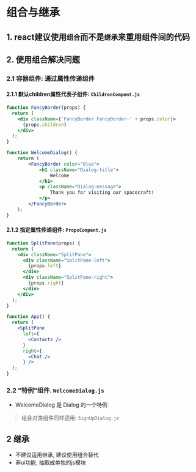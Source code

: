 # 组合与继承

## 1. react建议使用``组合``而不是``继承``来重用组件间的代码

## 2. 使用组合解决问题

### 2.1 容器组件:  通过属性传递组件


#### 2.1.1 默认children属性代表子组件: ``ChildrenCompent.js``

```jsx
function FancyBorder(props) {
  return (
    <div className={'FancyBorder FancyBorder-' + props.color}>
      {props.children}
    </div>
  );
}

function WelcomeDialog() {
    return (
        <FancyBorder color="blue">
            <h1 className="Dialog-title">
                Welcome
            </h1>
            <p className="Dialog-message">
                Thank you for visiting our spacecraft!
            </p>
        </FancyBorder>
    );
}
```

#### 2.1.2 指定属性传递组件: ``PropsCompent.js``

```jsx
function SplitPane(props) {
  return (
    <div className="SplitPane">
      <div className="SplitPane-left">
        {props.left}
      </div>
      <div className="SplitPane-right">
        {props.right}
      </div>
    </div>
  );
}

function App() {
  return (
    <SplitPane
      left={
        <Contacts />
      }
      right={
        <Chat />
      } />
  );
}
```

### 2.2 "特例"组件. ``WelcomeDialog.js``

* WelcomeDialog 是 Dialog 的一个特例



> 组合对类组件同样适用: ``SignUpDialog.js``


## 2 继承

* 不建议适用继承, 建议使用组合替代
* 非ui功能, 抽取成单独的js模块
